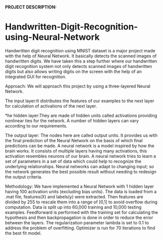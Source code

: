**PROJECT DESCRIPTION:**
# Handwritten-Digit-Recognition-using-Neural-Network
Handwritten digit recognition using MNIST dataset is a major project made with the help of Neural Network. It basically detects the scanned images of handwritten digits. 
We have taken this a step further where our handwritten digit recognition system not only detects scanned images of handwritten digits but also allows writing digits on the screen with the help of an integrated GUI for recognition. 

Approach:
We will approach this project by using a three-layered Neural Network. 

The input layer:It distributes the features of our examples to the next layer for calculation of activations of the next layer.

*he hidden layer:They are made of hidden units called activations providing nonlinear ties for the network. A number of hidden layers can vary according to our requirements.

The output layer: The nodes here are called output units. It provides us with the final prediction of the Neural Network on the basis of which final predictions can be made.
A neural network is a model inspired by how the brain works. It consists of multiple layers having many activations, this activation resembles neurons of our brain. A neural network tries to learn a set of parameters in a set of data which could help to recognize the underlying relationships. Neural networks can adapt to changing input; so the network generates the best possible result without needing to redesign the output criteria.

Methodology:
We have implemented a Neural Network with 1 hidden layer having 100 activation units (excluding bias units). The data is loaded from a .mat file, features(X) and labels(y) were extracted. Then features are divided by 255 to rescale them into a range of [0,1] to avoid overflow during computation. Data is split up into 60,000 training and 10,000 testing examples. Feedforward is performed with the training set for calculating the hypothesis and then backpropagation is done in order to reduce the error between the layers. The regularization parameter lambda is set to 0.1 to address the problem of overfitting. Optimizer is run for 70 iterations to find the best fit model. 
